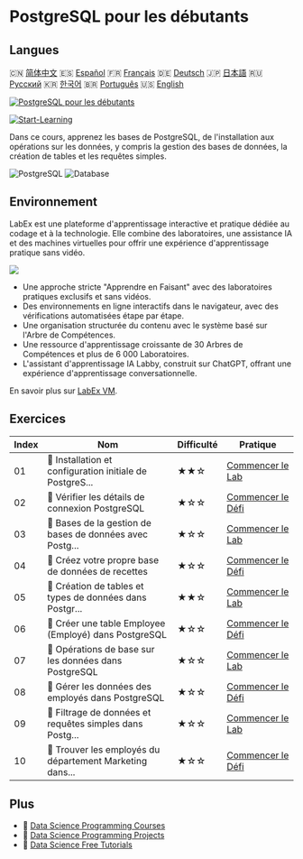 # PostgreSQL pour les débutants

## Langues

🇨🇳 [简体中文](README_zh.md) 🇪🇸 [Español](README_es.md) 🇫🇷 [Français](README_fr.md) 🇩🇪 [Deutsch](README_de.md) 🇯🇵 [日本語](README_ja.md) 🇷🇺 [Русский](README_ru.md) 🇰🇷 [한국어](README_ko.md) 🇧🇷 [Português](README_pt.md) 🇺🇸 [English](README.md) 

[![PostgreSQL pour les débutants](https://cover-creator.labex.io/postgresql-for-beginners.png?lang=fr)](https://labex.io/fr/courses/postgresql-for-beginners)

[![Start-Learning](https://img.shields.io/badge/Start-Learning-whitesmoke?style=for-the-badge)](https://labex.io/fr/courses/postgresql-for-beginners)

Dans ce cours, apprenez les bases de PostgreSQL, de l'installation aux opérations sur les données, y compris la gestion des bases de données, la création de tables et les requêtes simples.

![PostgreSQL](https://img.shields.io/badge/PostgreSQL-whitesmoke?style=for-the-badge&logo=postgresql)
![Database](https://img.shields.io/badge/Database-whitesmoke?style=for-the-badge&logo=database)


## Environnement

LabEx est une plateforme d'apprentissage interactive et pratique dédiée au codage et à la technologie. Elle combine des laboratoires, une assistance IA et des machines virtuelles pour offrir une expérience d'apprentissage pratique sans vidéo.

![](https://tutorial-screenshot.getvm.io/images/vm-1725247253.png)

- Une approche stricte "Apprendre en Faisant" avec des laboratoires pratiques exclusifs et sans vidéos.
- Des environnements en ligne interactifs dans le navigateur, avec des vérifications automatisées étape par étape.
- Une organisation structurée du contenu avec le système basé sur l'Arbre de Compétences.
- Une ressource d'apprentissage croissante de 30 Arbres de Compétences et plus de 6 000 Laboratoires.
- L'assistant d'apprentissage IA Labby, construit sur ChatGPT, offrant une expérience d'apprentissage conversationnelle.

En savoir plus sur [LabEx VM](https://support.labex.io/using-labex/virtual-machine).

## Exercices

|   Index | Nom                                                      | Difficulté   | Pratique                                                                                                                                       |
|---------|----------------------------------------------------------|--------------|------------------------------------------------------------------------------------------------------------------------------------------------|
|      01 | 📖 Installation et configuration initiale de PostgreS... | ★★☆          | <a target='_blank' href='https://labex.io/fr/tutorials/postgresql-installation-and-initial-setup-of-postgresql-550900'>Commencer le Lab</a>    |
|      02 | 🎯 Vérifier les détails de connexion PostgreSQL          | ★☆☆          | <a target='_blank' href='https://labex.io/fr/tutorials/postgresql-verify-postgresql-connection-details-551083'>Commencer le Défi</a>           |
|      03 | 📖 Bases de la gestion de bases de données avec Postg... | ★☆☆          | <a target='_blank' href='https://labex.io/fr/tutorials/postgresql-database-management-basics-with-postgresql-550899'>Commencer le Lab</a>      |
|      04 | 🎯 Créez votre propre base de données de recettes        | ★☆☆          | <a target='_blank' href='https://labex.io/fr/tutorials/postgresql-create-your-own-recipe-database-551100'>Commencer le Défi</a>                |
|      05 | 📖 Création de tables et types de données dans Postgr... | ★★☆          | <a target='_blank' href='https://labex.io/fr/tutorials/postgresql-postgresql-table-creation-and-data-types-550901'>Commencer le Lab</a>        |
|      06 | 🎯 Créer une table Employee (Employé) dans PostgreSQL    | ★☆☆          | <a target='_blank' href='https://labex.io/fr/tutorials/postgresql-create-employee-table-in-postgresql-551115'>Commencer le Défi</a>            |
|      07 | 📖 Opérations de base sur les données dans PostgreSQL    | ★☆☆          | <a target='_blank' href='https://labex.io/fr/tutorials/postgresql-basic-data-operations-in-postgresql-550897'>Commencer le Lab</a>             |
|      08 | 🎯 Gérer les données des employés dans PostgreSQL        | ★☆☆          | <a target='_blank' href='https://labex.io/fr/tutorials/postgresql-manage-employee-data-in-postgresql-551130'>Commencer le Défi</a>             |
|      09 | 📖 Filtrage de données et requêtes simples dans Postg... | ★☆☆          | <a target='_blank' href='https://labex.io/fr/tutorials/postgresql-data-filtering-and-simple-queries-in-postgresql-550898'>Commencer le Lab</a> |
|      10 | 🎯 Trouver les employés du département Marketing dans... | ★☆☆          | <a target='_blank' href='https://labex.io/fr/tutorials/postgresql-find-marketing-employees-in-postgresql-551146'>Commencer le Défi</a>         |

## Plus

- 🔗 [Data Science Programming Courses](https://github.com/labex-labs/awesome-programming-courses)
- 🔗 [Data Science Programming Projects](https://github.com/labex-labs/awesome-programming-projects)
- 🔗 [Data Science Free Tutorials](https://github.com/labex-labs/data-science-free-tutorials)

